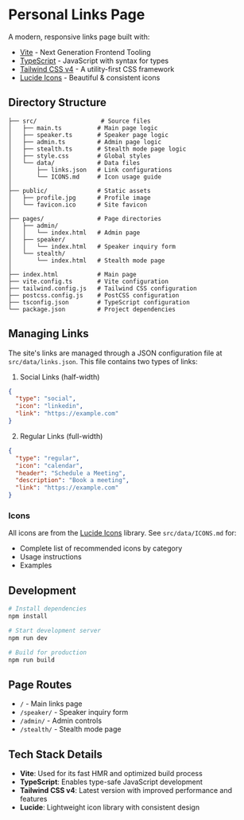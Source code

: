 # Personal Links Page

A modern, responsive links page built with:
- [Vite](https://vitejs.dev) - Next Generation Frontend Tooling
- [TypeScript](https://www.typescriptlang.org) - JavaScript with syntax for types
- [Tailwind CSS v4](https://tailwindcss.com) - A utility-first CSS framework
- [Lucide Icons](https://lucide.dev) - Beautiful & consistent icons

## Directory Structure

```
├── src/                  # Source files
│   ├── main.ts          # Main page logic
│   ├── speaker.ts       # Speaker page logic
│   ├── admin.ts         # Admin page logic
│   ├── stealth.ts       # Stealth mode page logic
│   ├── style.css        # Global styles
│   └── data/            # Data files
│       ├── links.json   # Link configurations
│       └── ICONS.md     # Icon usage guide
│
├── public/              # Static assets
│   ├── profile.jpg      # Profile image
│   └── favicon.ico      # Site favicon
│
├── pages/               # Page directories
│   ├── admin/          
│   │   └── index.html   # Admin page
│   ├── speaker/        
│   │   └── index.html   # Speaker inquiry form
│   └── stealth/        
│       └── index.html   # Stealth mode page
│
├── index.html           # Main page
├── vite.config.ts       # Vite configuration
├── tailwind.config.js   # Tailwind CSS configuration
├── postcss.config.js    # PostCSS configuration
├── tsconfig.json        # TypeScript configuration
└── package.json         # Project dependencies
```

## Managing Links

The site's links are managed through a JSON configuration file at `src/data/links.json`. This file contains two types of links:

1. Social Links (half-width)
```json
{
  "type": "social",
  "icon": "linkedin",
  "link": "https://example.com"
}
```

2. Regular Links (full-width)
```json
{
  "type": "regular",
  "icon": "calendar",
  "header": "Schedule a Meeting",
  "description": "Book a meeting",
  "link": "https://example.com"
}
```

### Icons
All icons are from the [Lucide Icons](https://lucide.dev/icons) library. See `src/data/ICONS.md` for:
- Complete list of recommended icons by category
- Usage instructions
- Examples

## Development

```bash
# Install dependencies
npm install

# Start development server
npm run dev

# Build for production
npm run build
```

## Page Routes

- `/` - Main links page
- `/speaker/` - Speaker inquiry form
- `/admin/` - Admin controls
- `/stealth/` - Stealth mode page

## Tech Stack Details

- **Vite**: Used for its fast HMR and optimized build process
- **TypeScript**: Enables type-safe JavaScript development
- **Tailwind CSS v4**: Latest version with improved performance and features
- **Lucide**: Lightweight icon library with consistent design